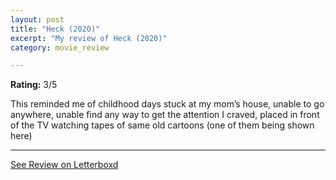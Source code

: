 ```yaml
---
layout: post
title: "Heck (2020)"
excerpt: "My review of Heck (2020)"
category: movie_review

---
```


**Rating:** 3/5

This reminded me of childhood days stuck at my mom’s house, unable to go anywhere, unable find any way to get the attention I craved, placed in front of the TV watching tapes of same old cartoons (one of them being shown here)

<hr>

[See Review on Letterboxd](https://boxd.it/3tWkyj)
